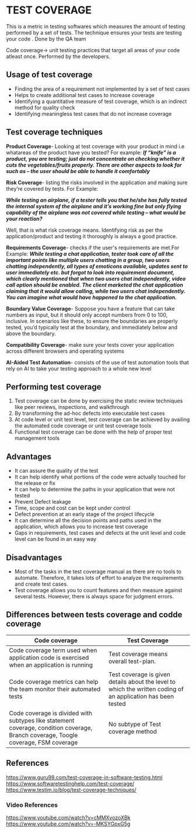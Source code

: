 # TEST COVERAGE

This is a metric in testing softwares which measures the amount of testing performed by a set of tests. The technique ensures your tests are testing your code . Done by the QA team

Code coverage-> unit testing practices that target all areas of your code atleast once. Performed by the developers.

## Usage of test coverage

- Finding the area of a requirement not implemented by a set of test cases
- Helps to create additional test cases to increase coverage
- Identifying a quantitative measure of test coverage, which is an indirect method for quality check
- Identifying meaningless test cases that do not increase coverage

## Test coverage techniques

**Product Coverage**- Looking at test coverage with your product in mind i.e whatareas of the product have you tested? For example:
  ***If “knife” is a product, you are testing; just do not concentrate on checking whether it cuts the vegetables/fruits properly. There are other aspects to look for such as – the user should be able to handle it comfortably***

**Risk Coverage**- listing the risks involved in the application and making sure they’re covered by tests. For Example:
  
  ***While testing an airplane, if a tester tells you that he/she has fully tested the internal system of the airplane and it’s working fine but only flying capability of the airplane was not covered while testing – what would be your reaction?***

Well, that is what risk coverage means. Identifying risk as per the application/product and testing it thoroughly is always a good practice.

**Requirements Coverage**- checks if the user's requirements are met.For Example:
***While testing a chat application, tester took care of all the important points like multiple users chatting in a group, two users chatting independently, all types of emoticons available, updates sent to user immediately etc. but forgot to look into requirement document, which clearly mentioned that when two users chat independently, video call option should be enabled. 
The client marketed the chat application claiming that it would allow calling, while two users chat independently. You can imagine what would have happened to the chat application.***

**Boundary Value Coverage**- Suppose you have a feature that can take numbers as input, but it should only accept numbers from 0 to  100, inclusive. In scenarios like these, to ensure the boundaries are properly tested, you’d typically test at the boundary, and immediately below and above the boundary.

**Compatibility Coverage**- make sure your tests cover your application across different browsers and operating systems

**AI-Aided Test Automation**- consists of the use of test automation tools that rely on AI to take your testing approach to a whole new level

## Performing test coverage

1. Test coverage can be done by exercising the static review techniques like peer reviews, inspections, and walkthrough
2. By transforming the ad-hoc defects into executable test cases
3. At code level or unit test level, test coverage can be achieved by availing the automated code coverage or unit test coverage tools
4. Functional test coverage can be done with the help of proper test management tools

## Advantages

- It can assure the quality of the test
- It can help identify what portions of the code were actually touched for the release or fix
- It can help to determine the paths in your application that were not tested
- Prevent Defect leakage
- Time, scope and cost can be kept under control
- Defect prevention at an early stage of the project lifecycle
- It can determine all the decision points and paths used in the application, which allows you to increase test coverage
- Gaps in requirements, test cases and defects at the unit level and code level can be found in an easy way

## Disadvantages

- Most of the tasks in the test coverage manual as there are no tools to automate. Therefore, it takes lots of effort to  analyze the requirements and create test cases.
- Test coverage allows you to count features and then measure against several tests. However, there is always space for judgment errors.

## Differences between tests coverage and codde coverage

| Code coverage                                                                                                                      | Test Coverage                                                                                                |
|------------------------------------------------------------------------------------------------------------------------------------|--------------------------------------------------------------------------------------------------------------|
| Code coverage term used when application code is exercised when an application is running                                          | Test coverage means overall test-plan.                                                                       |
| Code coverage metrics can help the team monitor their automated tests                                                              | Test coverage is given details about the level to which the written coding of an application has been tested |
| Code coverage is divided with subtypes like statement coverage, condition coverage, Branch coverage, Toogle coverage, FSM coverage | No subtype of Test coverage method                                                                           |

## References

https://www.guru99.com/test-coverage-in-software-testing.html
https://www.softwaretestinghelp.com/test-coverage/
https://www.testim.io/blog/test-coverage-techniques/

### Video References

https://www.youtube.com/watch?v=cMMXvozoXBk
https://www.youtube.com/watch?v=-MKSYGpxG5g